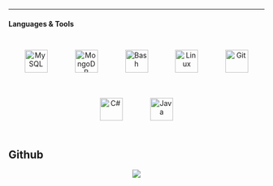 
---

#### Languages & Tools
<div align="center">  
  <img style="margin: 25px" src="https://profilinator.rishav.dev/skills-assets/mysql-original-wordmark.svg" alt="MySQL" height="45" />  
  <img style="margin: 25px" src="https://profilinator.rishav.dev/skills-assets/mongodb-original-wordmark.svg" alt="MongoDB" height="45" />  
  <img style="margin: 25px" src="https://profilinator.rishav.dev/skills-assets/gnu_bash-icon.svg" alt="Bash" height="45" />  
  <img style="margin: 25px" src="https://profilinator.rishav.dev/skills-assets/linux-original.svg" alt="Linux" height="45" />  
  <img style="margin: 25px" src="https://profilinator.rishav.dev/skills-assets/git-scm-icon.svg" alt="Git" height="45" />  
  <img style="margin: 25px" src="https://profilinator.rishav.dev/skills-assets/csharp-original.svg" alt="C#" height="45" />  
  <img style="margin: 25px" src="https://profilinator.rishav.dev/skills-assets/java-original-wordmark.svg" alt="Java" height="45" />  
</div> 


## Github
<div align="center"><img src="https://github-readme-stats.vercel.app/api?username=ConnectPL&show_icons=true&count_private=true&hide_border=true" align="center" /></div>  

<p align="center">
  <a href="https://dc.mylobby.pl/><img src="https://discordapp.com/api/guilds/976987326037241896/widget.png?style=banner2"/></a>
</p>

